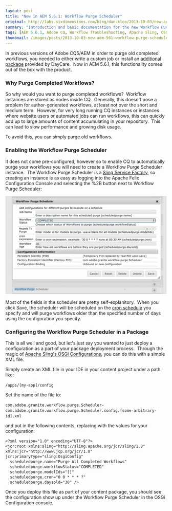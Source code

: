 ```yaml
---
layout: post
title: "New in AEM 5.6.1: Workflow Purge Scheduler"
original: http://labs.sixdimensions.com/blog/dan-klco/2013-10-03/new-aem-561-workflow-purge-scheduler#sthash.wYJzrOLS.dpuf
summary: "Introduction and basic documentation for the new Workflow Purge Scheduler in CQ 5.6.1"
tags: [AEM 5.6.1, Adobe CQ, Workflow Troubleshooting, Apache Sling, OSGi]
thumbnail: /images/posts/2013-10-03-new-aem-561-workflow-purge-scheduler/Workflow-Purge-Scheduler.png
---
```


In previous versions of Adobe CQ5/AEM in order to purge old completed workflows, you needed to either write a custom job or install an [additional package](http://helpx.adobe.com/cq/kb/howtopurgewf.html) provided by DayCare. &nbsp;Now in AEM 5.6.1, this functionality comes out of the box with the product.

### Why Purge Completed Workflows?

So why would you want to purge completed workflows? &nbsp;Workflow instances are stored as nodes inside CQ. &nbsp;Generally, this doesn't pose a problem for author-generated workflows, at least not over the short and medium term. &nbsp;However, for very long running CQ instances or instances where website users or automated jobs can run workflows, this can quickly add up to large amounts of content accumulating in your repository. &nbsp;This can lead to slow performance and growing disk usage.

To avoid this, you can simply purge old workflows.

### Enabling the Workflow Purge Scheduler

It does not come pre-configured, however so to enable CQ to automatically purge your workflows you will need to create a Workflow Purge Scheduler instance. &nbsp;The&nbsp;Workflow Purge Scheduler is a [Sling Service Factory][2], so creating an instance is as easy as logging into the Apache Felix Configuration Console and selecting the %2B button next to&nbsp;Workflow Purge Scheduler:

![Workflow Purge Scheduler][3]

Most of the fields in the scheduler are pretty self-explanitory. &nbsp;When you click Save, the scheduler will be scheduled on the [cron schedule][4] you specify and will purge workflows older than the specified number of days using the configuration you specify.

### Configuring the Workflow Purge Scheduler in a Package

This is all well and good, but let's just say you wanted to just deploy a configuration as a part of your package deployment process. &nbsp;Through the magic of [Apache Sling's OSGi Configurations][5], you can do this with a simple XML file.

Simply create an XML file in your IDE in your content project under a path like:

`/apps/[my-app]/config`

Set the name of the file to:

`com.adobe.granite.workflow.purge.Scheduler-com.adobe.granite.workflow.purge.Scheduler.config.[some-arbitrary-id].xml`

and put in the following contents, replacing with the values for your configuration:


    <?xml version="1.0" encoding="UTF-8"?>
    <jcr:root xmlns:sling="http://sling.apache.org/jcr/sling/1.0" xmlns:jcr="http://www.jcp.org/jcr/1.0" jcr:primaryType="sling:OsgiConfig"
      scheduledpurge.name="Purge All Completed Workflows"
      scheduledpurge.workflowStatus="COMPLETED"
      scheduledpurge.modelIds="[]"
      scheduledpurge.cron="0 0 * * * ?"
      scheduledpurge.daysold="30" />

Once you deploy this file as part of your content package, you should see the configuration show up under the&nbsp;Workflow Purge Scheduler in the OSGi Configuration console.
 
   [2]: /posts/2013/08/27/service-boss-level-service-factories
   [3]: /images/posts/2013-10-03-new-aem-561-workflow-purge-scheduler/Workflow-Purge-Scheduler.png (Workflow Purge Scheduler)
   [4]: http://quartz-scheduler.org/documentation/quartz-1.x/tutorials/crontrigger
   [5]: http://dev.day.com/docs/en/cq/current/deploying/configuring_osgi.html#OSGi%20Configuration%20in%20the%20Repository
  
